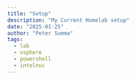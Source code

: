 ```yaml
---
title: "Setup"
description: "My Current Homelab setup"
date: "2025-01-25"
author: "Peter Summa"
tags:
  - lab
  - vsphere
  - powershell
  - intelnuc
---
```

